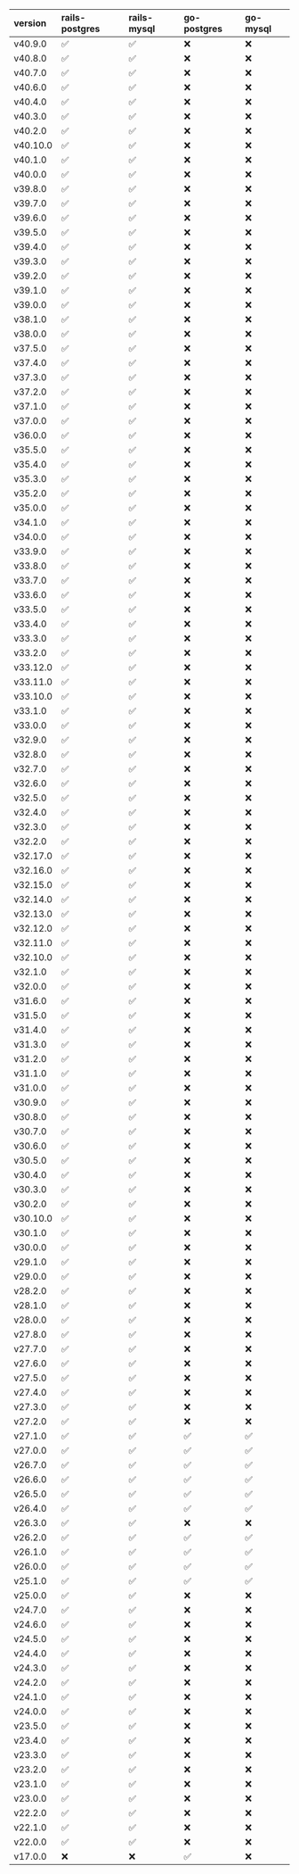| version   | rails-postgres     | rails-mysql        | go-postgres        | go-mysql           |
|:----------|:-------------------|:-------------------|:-------------------|:-------------------|
| v40.9.0   | :white_check_mark: | :white_check_mark: | :x:                | :x:                |
| v40.8.0   | :white_check_mark: | :white_check_mark: | :x:                | :x:                |
| v40.7.0   | :white_check_mark: | :white_check_mark: | :x:                | :x:                |
| v40.6.0   | :white_check_mark: | :white_check_mark: | :x:                | :x:                |
| v40.4.0   | :white_check_mark: | :white_check_mark: | :x:                | :x:                |
| v40.3.0   | :white_check_mark: | :white_check_mark: | :x:                | :x:                |
| v40.2.0   | :white_check_mark: | :white_check_mark: | :x:                | :x:                |
| v40.10.0  | :white_check_mark: | :white_check_mark: | :x:                | :x:                |
| v40.1.0   | :white_check_mark: | :white_check_mark: | :x:                | :x:                |
| v40.0.0   | :white_check_mark: | :white_check_mark: | :x:                | :x:                |
| v39.8.0   | :white_check_mark: | :white_check_mark: | :x:                | :x:                |
| v39.7.0   | :white_check_mark: | :white_check_mark: | :x:                | :x:                |
| v39.6.0   | :white_check_mark: | :white_check_mark: | :x:                | :x:                |
| v39.5.0   | :white_check_mark: | :white_check_mark: | :x:                | :x:                |
| v39.4.0   | :white_check_mark: | :white_check_mark: | :x:                | :x:                |
| v39.3.0   | :white_check_mark: | :white_check_mark: | :x:                | :x:                |
| v39.2.0   | :white_check_mark: | :white_check_mark: | :x:                | :x:                |
| v39.1.0   | :white_check_mark: | :white_check_mark: | :x:                | :x:                |
| v39.0.0   | :white_check_mark: | :white_check_mark: | :x:                | :x:                |
| v38.1.0   | :white_check_mark: | :white_check_mark: | :x:                | :x:                |
| v38.0.0   | :white_check_mark: | :white_check_mark: | :x:                | :x:                |
| v37.5.0   | :white_check_mark: | :white_check_mark: | :x:                | :x:                |
| v37.4.0   | :white_check_mark: | :white_check_mark: | :x:                | :x:                |
| v37.3.0   | :white_check_mark: | :white_check_mark: | :x:                | :x:                |
| v37.2.0   | :white_check_mark: | :white_check_mark: | :x:                | :x:                |
| v37.1.0   | :white_check_mark: | :white_check_mark: | :x:                | :x:                |
| v37.0.0   | :white_check_mark: | :white_check_mark: | :x:                | :x:                |
| v36.0.0   | :white_check_mark: | :white_check_mark: | :x:                | :x:                |
| v35.5.0   | :white_check_mark: | :white_check_mark: | :x:                | :x:                |
| v35.4.0   | :white_check_mark: | :white_check_mark: | :x:                | :x:                |
| v35.3.0   | :white_check_mark: | :white_check_mark: | :x:                | :x:                |
| v35.2.0   | :white_check_mark: | :white_check_mark: | :x:                | :x:                |
| v35.0.0   | :white_check_mark: | :white_check_mark: | :x:                | :x:                |
| v34.1.0   | :white_check_mark: | :white_check_mark: | :x:                | :x:                |
| v34.0.0   | :white_check_mark: | :white_check_mark: | :x:                | :x:                |
| v33.9.0   | :white_check_mark: | :white_check_mark: | :x:                | :x:                |
| v33.8.0   | :white_check_mark: | :white_check_mark: | :x:                | :x:                |
| v33.7.0   | :white_check_mark: | :white_check_mark: | :x:                | :x:                |
| v33.6.0   | :white_check_mark: | :white_check_mark: | :x:                | :x:                |
| v33.5.0   | :white_check_mark: | :white_check_mark: | :x:                | :x:                |
| v33.4.0   | :white_check_mark: | :white_check_mark: | :x:                | :x:                |
| v33.3.0   | :white_check_mark: | :white_check_mark: | :x:                | :x:                |
| v33.2.0   | :white_check_mark: | :white_check_mark: | :x:                | :x:                |
| v33.12.0  | :white_check_mark: | :white_check_mark: | :x:                | :x:                |
| v33.11.0  | :white_check_mark: | :white_check_mark: | :x:                | :x:                |
| v33.10.0  | :white_check_mark: | :white_check_mark: | :x:                | :x:                |
| v33.1.0   | :white_check_mark: | :white_check_mark: | :x:                | :x:                |
| v33.0.0   | :white_check_mark: | :white_check_mark: | :x:                | :x:                |
| v32.9.0   | :white_check_mark: | :white_check_mark: | :x:                | :x:                |
| v32.8.0   | :white_check_mark: | :white_check_mark: | :x:                | :x:                |
| v32.7.0   | :white_check_mark: | :white_check_mark: | :x:                | :x:                |
| v32.6.0   | :white_check_mark: | :white_check_mark: | :x:                | :x:                |
| v32.5.0   | :white_check_mark: | :white_check_mark: | :x:                | :x:                |
| v32.4.0   | :white_check_mark: | :white_check_mark: | :x:                | :x:                |
| v32.3.0   | :white_check_mark: | :white_check_mark: | :x:                | :x:                |
| v32.2.0   | :white_check_mark: | :white_check_mark: | :x:                | :x:                |
| v32.17.0  | :white_check_mark: | :white_check_mark: | :x:                | :x:                |
| v32.16.0  | :white_check_mark: | :white_check_mark: | :x:                | :x:                |
| v32.15.0  | :white_check_mark: | :white_check_mark: | :x:                | :x:                |
| v32.14.0  | :white_check_mark: | :white_check_mark: | :x:                | :x:                |
| v32.13.0  | :white_check_mark: | :white_check_mark: | :x:                | :x:                |
| v32.12.0  | :white_check_mark: | :white_check_mark: | :x:                | :x:                |
| v32.11.0  | :white_check_mark: | :white_check_mark: | :x:                | :x:                |
| v32.10.0  | :white_check_mark: | :white_check_mark: | :x:                | :x:                |
| v32.1.0   | :white_check_mark: | :white_check_mark: | :x:                | :x:                |
| v32.0.0   | :white_check_mark: | :white_check_mark: | :x:                | :x:                |
| v31.6.0   | :white_check_mark: | :white_check_mark: | :x:                | :x:                |
| v31.5.0   | :white_check_mark: | :white_check_mark: | :x:                | :x:                |
| v31.4.0   | :white_check_mark: | :white_check_mark: | :x:                | :x:                |
| v31.3.0   | :white_check_mark: | :white_check_mark: | :x:                | :x:                |
| v31.2.0   | :white_check_mark: | :white_check_mark: | :x:                | :x:                |
| v31.1.0   | :white_check_mark: | :white_check_mark: | :x:                | :x:                |
| v31.0.0   | :white_check_mark: | :white_check_mark: | :x:                | :x:                |
| v30.9.0   | :white_check_mark: | :white_check_mark: | :x:                | :x:                |
| v30.8.0   | :white_check_mark: | :white_check_mark: | :x:                | :x:                |
| v30.7.0   | :white_check_mark: | :white_check_mark: | :x:                | :x:                |
| v30.6.0   | :white_check_mark: | :white_check_mark: | :x:                | :x:                |
| v30.5.0   | :white_check_mark: | :white_check_mark: | :x:                | :x:                |
| v30.4.0   | :white_check_mark: | :white_check_mark: | :x:                | :x:                |
| v30.3.0   | :white_check_mark: | :white_check_mark: | :x:                | :x:                |
| v30.2.0   | :white_check_mark: | :white_check_mark: | :x:                | :x:                |
| v30.10.0  | :white_check_mark: | :white_check_mark: | :x:                | :x:                |
| v30.1.0   | :white_check_mark: | :white_check_mark: | :x:                | :x:                |
| v30.0.0   | :white_check_mark: | :white_check_mark: | :x:                | :x:                |
| v29.1.0   | :white_check_mark: | :white_check_mark: | :x:                | :x:                |
| v29.0.0   | :white_check_mark: | :white_check_mark: | :x:                | :x:                |
| v28.2.0   | :white_check_mark: | :white_check_mark: | :x:                | :x:                |
| v28.1.0   | :white_check_mark: | :white_check_mark: | :x:                | :x:                |
| v28.0.0   | :white_check_mark: | :white_check_mark: | :x:                | :x:                |
| v27.8.0   | :white_check_mark: | :white_check_mark: | :x:                | :x:                |
| v27.7.0   | :white_check_mark: | :white_check_mark: | :x:                | :x:                |
| v27.6.0   | :white_check_mark: | :white_check_mark: | :x:                | :x:                |
| v27.5.0   | :white_check_mark: | :white_check_mark: | :x:                | :x:                |
| v27.4.0   | :white_check_mark: | :white_check_mark: | :x:                | :x:                |
| v27.3.0   | :white_check_mark: | :white_check_mark: | :x:                | :x:                |
| v27.2.0   | :white_check_mark: | :white_check_mark: | :x:                | :x:                |
| v27.1.0   | :white_check_mark: | :white_check_mark: | :white_check_mark: | :white_check_mark: |
| v27.0.0   | :white_check_mark: | :white_check_mark: | :white_check_mark: | :white_check_mark: |
| v26.7.0   | :white_check_mark: | :white_check_mark: | :white_check_mark: | :white_check_mark: |
| v26.6.0   | :white_check_mark: | :white_check_mark: | :white_check_mark: | :white_check_mark: |
| v26.5.0   | :white_check_mark: | :white_check_mark: | :white_check_mark: | :white_check_mark: |
| v26.4.0   | :white_check_mark: | :white_check_mark: | :white_check_mark: | :white_check_mark: |
| v26.3.0   | :white_check_mark: | :white_check_mark: | :x:                | :x:                |
| v26.2.0   | :white_check_mark: | :white_check_mark: | :white_check_mark: | :white_check_mark: |
| v26.1.0   | :white_check_mark: | :white_check_mark: | :white_check_mark: | :white_check_mark: |
| v26.0.0   | :white_check_mark: | :white_check_mark: | :white_check_mark: | :white_check_mark: |
| v25.1.0   | :white_check_mark: | :white_check_mark: | :white_check_mark: | :white_check_mark: |
| v25.0.0   | :white_check_mark: | :white_check_mark: | :x:                | :x:                |
| v24.7.0   | :white_check_mark: | :white_check_mark: | :x:                | :x:                |
| v24.6.0   | :white_check_mark: | :white_check_mark: | :x:                | :x:                |
| v24.5.0   | :white_check_mark: | :white_check_mark: | :x:                | :x:                |
| v24.4.0   | :white_check_mark: | :white_check_mark: | :x:                | :x:                |
| v24.3.0   | :white_check_mark: | :white_check_mark: | :x:                | :x:                |
| v24.2.0   | :white_check_mark: | :white_check_mark: | :x:                | :x:                |
| v24.1.0   | :white_check_mark: | :white_check_mark: | :x:                | :x:                |
| v24.0.0   | :white_check_mark: | :white_check_mark: | :x:                | :x:                |
| v23.5.0   | :white_check_mark: | :white_check_mark: | :x:                | :x:                |
| v23.4.0   | :white_check_mark: | :white_check_mark: | :x:                | :x:                |
| v23.3.0   | :white_check_mark: | :white_check_mark: | :x:                | :x:                |
| v23.2.0   | :white_check_mark: | :white_check_mark: | :x:                | :x:                |
| v23.1.0   | :white_check_mark: | :white_check_mark: | :x:                | :x:                |
| v23.0.0   | :white_check_mark: | :white_check_mark: | :x:                | :x:                |
| v22.2.0   | :white_check_mark: | :white_check_mark: | :x:                | :x:                |
| v22.1.0   | :white_check_mark: | :white_check_mark: | :x:                | :x:                |
| v22.0.0   | :white_check_mark: | :white_check_mark: | :x:                | :x:                |
| v17.0.0   | :x:                | :x:                | :white_check_mark: | :x:                |
